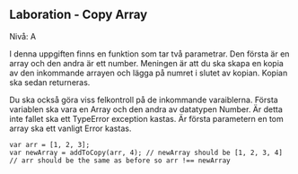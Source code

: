 ## Laboration - Copy Array

Nivå: A

I denna uppgiften finns en funktion som tar två parametrar. Den första är en array och den andra är ett number.
Meningen är att du ska skapa en kopia av den inkommande arrayen och
lägga på numret i slutet av kopian. Kopian ska sedan returneras.

Du ska också göra viss felkontroll på de inkommande varaiblerna. Första variablen ska vara en Array och den andra av
datatypen Number. Är detta inte fallet ska ett TypeError exception kastas.
Är första parametern en tom array ska ett vanligt Error kastas.

```
var arr = [1, 2, 3];
var newArray = addToCopy(arr, 4); // newArray should be [1, 2, 3, 4]
// arr should be the same as before so arr !== newArray
```

